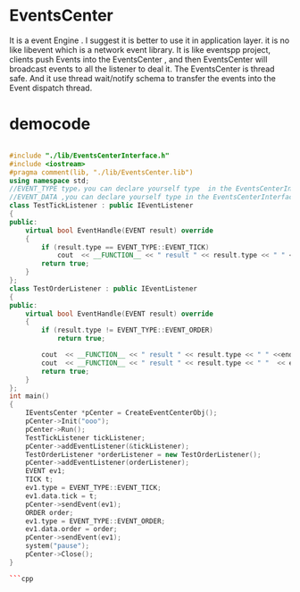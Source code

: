# EventsCenter
 It is a event Engine . I suggest it is better to  use it in application layer.  it is no like libevent which is a network event library.  It is like eventspp project, clients push  Events into the EventsCenter , and then EventsCenter will broadcast  events to all the listener to deal it.  The EventsCenter is thread safe. And it use thread wait/notify schema to transfer the events into the Event dispatch  thread.

# democode
```cpp

#include "./lib/EventsCenterInterface.h"
#include <iostream>
#pragma comment(lib, "./lib/EventsCenter.lib")
using namespace std;
//EVENT_TYPE type，you can declare yourself type  in the EventsCenterInterface.h.
//EVENT_DATA ,you can declare yourself type in the EventsCenterInterface.h
class TestTickListener : public IEventListener
{
public:
	virtual bool EventHandle(EVENT result) override
	{
		if (result.type == EVENT_TYPE::EVENT_TICK)
			cout  << __FUNCTION__ << " result " << result.type << " " << endl;
		return true;
	}
};
class TestOrderListener : public IEventListener
{
public:
	virtual bool EventHandle(EVENT result) override
	{
		if (result.type != EVENT_TYPE::EVENT_ORDER)
			return true;

		cout  << __FUNCTION__ << " result " << result.type << " " <<endl;
		cout  << __FUNCTION__ << " result " << result.type << " "  << endl;
		return true;
	}
};
int main()
{
	IEventsCenter *pCenter = CreateEventCenterObj();
	pCenter->Init("ooo");
	pCenter->Run();
	TestTickListener tickListener;
	pCenter->addEventListener(&tickListener);
	TestOrderListener *orderListener = new TestOrderListener();
	pCenter->addEventListener(orderListener);
	EVENT ev1;
	TICK t;
	ev1.type = EVENT_TYPE::EVENT_TICK;
	ev1.data.tick = t;
	pCenter->sendEvent(ev1);
	ORDER order;
	ev1.type = EVENT_TYPE::EVENT_ORDER;
	ev1.data.order = order;
	pCenter->sendEvent(ev1);
	system("pause");
	pCenter->Close();
}

```cpp
